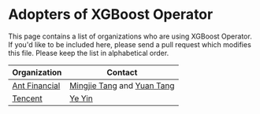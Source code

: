 # Adopters of XGBoost Operator

This page contains a list of organizations who are using XGBoost Operator. If you'd like to be included here, please send a pull request which modifies this file. Please keep the list in alphabetical order.

| Organization | Contact |
| ------------ | ------- |
| [Ant Financial](https://www.antfin.com/) | [Mingjie Tang](https://github.com/merlintang) and [Yuan Tang](https://github.com/terrytangyuan) |
| [Tencent](http://tencent.com/en-us/) | [Ye Yin](https://github.com/hustcat) |
